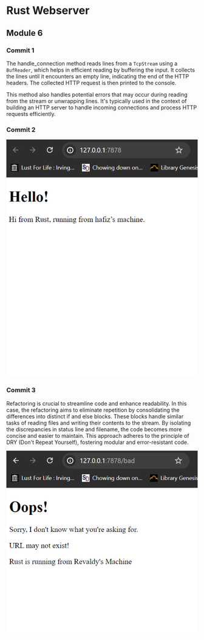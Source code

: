# Rust Webserver

## Module 6

### Commit 1

The handle_connection method reads lines from a `TcpStream` using a `BufReader`, which helps in efficient reading by buffering the input. It collects the lines until it encounters an empty line, indicating the end of the HTTP headers. The collected HTTP request is then printed to the console.

This method also handles potential errors that may occur during reading from the stream or unwrapping lines. It's typically used in the context of building an HTTP server to handle incoming connections and process HTTP requests efficiently.

### Commit 2

![Commit 2](/assets/images/commit2.png)

### Commit 3

Refactoring is crucial to streamline code and enhance readability. In this case, the refactoring aims to eliminate repetition by consolidating the differences into distinct if and else blocks. These blocks handle similar tasks of reading files and writing their contents to the stream. By isolating the discrepancies in status line and filename, the code becomes more concise and easier to maintain. This approach adheres to the principle of DRY (Don't Repeat Yourself), fostering modular and error-resistant code.

![Commit 3](/assets/images/commit3.png)